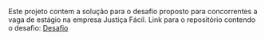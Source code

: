 Este projeto contem a solução para o desafio proposto para concorrentes a vaga de estágio na empresa Justiça Fácil. Link para o repositório contendo o desafio: [Desafio](https://github.com/justica-facil/desafio-estagio)
